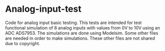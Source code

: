 # Analog-input-test
Code for analog input basic testing.
This tests are intended for test functional simulation of 8 analog inputs with values from 0V to 10V using an ADC ADS7953. 
The simulations are done using Modelsim.
Some other files are needed in order to make simulations. These other files are not shared due to copyright.
